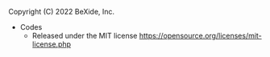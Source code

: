 Copyright (C) 2022 BeXide, Inc.

- Codes
  - Released under the MIT license
https://opensource.org/licenses/mit-license.php